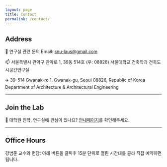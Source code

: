 ```yaml
---
layout: page
title: Contact
permalink: /contact/
---
```


## Address

🚨 연구실 관련 문의 Email: snu-laus@gmail.com

📫 서울특별시 관악구 관악로 1, 39동 514호 (우: 08826)
서울대학교 건축학과 건축도시공간연구실

✈️ 39-514 Gwanak-ro 1, Gwanak-gu, Seoul 08826, Republic of Korea
Department of Architecture & Architectural Engineering

---
## Join the Lab

🥕 대학원 진학, 연구실에 관심이 있나요? [안내페이지](https://bumjoon.notion.site/Join-the-Lab-5e1fd035bf0d40828e356a97fa2f4284)를 확인해주세요.

---
## Office Hours

강범준 교수와 면담: 아래 버튼을 클릭후 15분 단위로 열린 시간대를 골라 직접 예약하면 됩니다.

<!-- Calendly badge widget begin -->
<link href="https://assets.calendly.com/assets/external/widget.css" rel="stylesheet">
<script src="https://assets.calendly.com/assets/external/widget.js" type="text/javascript" async></script>
<script type="text/javascript">window.onload = function() { Calendly.initBadgeWidget({ url: 'https://calendly.com/bumjoon-kang/15min-ind-mtng', text: 'Schedule time with me', color: '#0069ff', textColor: '#ffffff', branding: true }); }</script>
<!-- Calendly badge widget end -->
